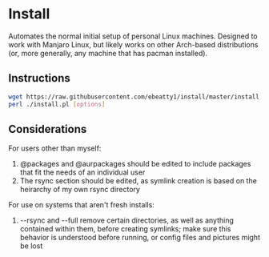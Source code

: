 # Install
Automates the normal initial setup of personal Linux machines. Designed to work with Manjaro Linux, but likely works on other 
Arch-based distributions (or, more generally, any machine that has pacman installed).

## Instructions
```sh
wget https://raw.githubusercontent.com/ebeatty1/install/master/install.pl
perl ./install.pl [options]
```

## Considerations
For users other than myself:
1. @packages and @aurpackages should be edited to include packages that fit the needs of an individual user
1. The rsync section should be edited, as symlink creation is based on the heirarchy of my own rsync directory

For use on systems that aren't fresh installs:
1. --rsync and --full remove certain directories, as well as anything contained within them, before creating symlinks; make sure 
this behavior is understood before running, or config files and pictures might be lost
